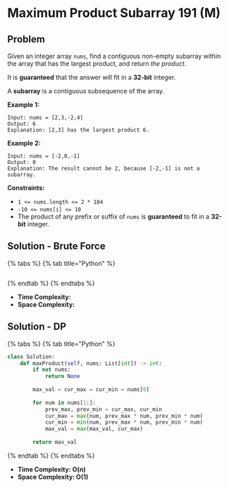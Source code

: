 # Maximum Product Subarray 191 \(M\)

## Problem

Given an integer array `nums`, find a contiguous non-empty subarray within the array that has the largest product, and return _the product_.

It is **guaranteed** that the answer will fit in a **32-bit** integer.

A **subarray** is a contiguous subsequence of the array.

**Example 1:**

```text
Input: nums = [2,3,-2,4]
Output: 6
Explanation: [2,3] has the largest product 6.
```

**Example 2:**

```text
Input: nums = [-2,0,-1]
Output: 0
Explanation: The result cannot be 2, because [-2,-1] is not a subarray.
```

**Constraints:**

* `1 <= nums.length <= 2 * 104`
* `-10 <= nums[i] <= 10`
* The product of any prefix or suffix of `nums` is **guaranteed** to fit in a **32-bit** integer.

## Solution - Brute Force

{% tabs %}
{% tab title="Python" %}
```python

```
{% endtab %}
{% endtabs %}

* **Time Complexity:** 
* **Space Complexity:**

## Solution - DP

{% tabs %}
{% tab title="Python" %}
```python
class Solution:
    def maxProduct(self, nums: List[int]) -> int:
        if not nums:
            return None
        
        max_val = cur_max = cur_min = nums[0]
        
        for num in nums[1:]:
            prev_max, prev_min = cur_max, cur_min
            cur_max = max(num, prev_max * num, prev_min * num)
            cur_min = min(num, prev_max * num, prev_min * num)
            max_val = max(max_val, cur_max)
        
        return max_val
```
{% endtab %}
{% endtabs %}

* **Time Complexity: O\(n\)**
* **Space Complexity: O\(1\)**

